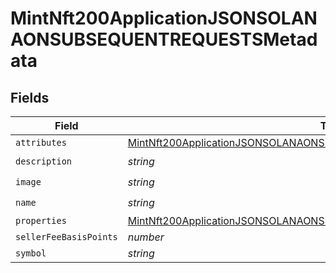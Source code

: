 # MintNft200ApplicationJSONSOLANAONSUBSEQUENTREQUESTSMetadata


## Fields

| Field                                                                                                                                                                       | Type                                                                                                                                                                        | Required                                                                                                                                                                    | Description                                                                                                                                                                 |
| --------------------------------------------------------------------------------------------------------------------------------------------------------------------------- | --------------------------------------------------------------------------------------------------------------------------------------------------------------------------- | --------------------------------------------------------------------------------------------------------------------------------------------------------------------------- | --------------------------------------------------------------------------------------------------------------------------------------------------------------------------- |
| `attributes`                                                                                                                                                                | [MintNft200ApplicationJSONSOLANAONSUBSEQUENTREQUESTSMetadataAttributes](../../models/operations/mintnft200applicationjsonsolanaonsubsequentrequestsmetadataattributes.md)[] | :heavy_minus_sign:                                                                                                                                                          | N/A                                                                                                                                                                         |
| `description`                                                                                                                                                               | *string*                                                                                                                                                                    | :heavy_check_mark:                                                                                                                                                          | N/A                                                                                                                                                                         |
| `image`                                                                                                                                                                     | *string*                                                                                                                                                                    | :heavy_check_mark:                                                                                                                                                          | N/A                                                                                                                                                                         |
| `name`                                                                                                                                                                      | *string*                                                                                                                                                                    | :heavy_check_mark:                                                                                                                                                          | N/A                                                                                                                                                                         |
| `properties`                                                                                                                                                                | [MintNft200ApplicationJSONSOLANAONSUBSEQUENTREQUESTSMetadataProperties](../../models/operations/mintnft200applicationjsonsolanaonsubsequentrequestsmetadataproperties.md)   | :heavy_minus_sign:                                                                                                                                                          | N/A                                                                                                                                                                         |
| `sellerFeeBasisPoints`                                                                                                                                                      | *number*                                                                                                                                                                    | :heavy_minus_sign:                                                                                                                                                          | N/A                                                                                                                                                                         |
| `symbol`                                                                                                                                                                    | *string*                                                                                                                                                                    | :heavy_minus_sign:                                                                                                                                                          | N/A                                                                                                                                                                         |